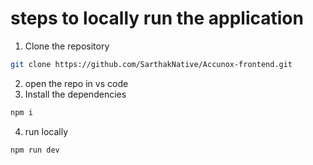 

# steps to locally run the application

1. Clone the repository
```bash
git clone https://github.com/SarthakNative/Accunox-frontend.git
```
2. open the repo in vs code
3. Install the dependencies
```bash
npm i
```
4. run locally
```bash
npm run dev 
```
